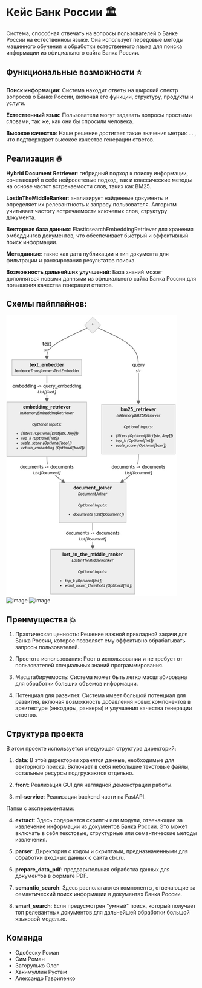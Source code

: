 # Кейс Банк России 🏛️

Система, способная отвечать на вопросы пользователей о Банке России на естественном языке. Она использует передовые методы машинного обучения и обработки естественного языка для поиска информации из официального сайта Банка России.

## Функциональные возможности ⭐
__Поиск информации__: 
Система находит ответы на широкий спектр вопросов о Банке России, включая его функции, структуру, продукты и услуги.

__Естественный язык__: Пользователи могут задавать вопросы простыми словами, так же, как они бы спросили человека.

__Высокое качество__: Наше решение достигает такие значения метрик ... , что подтверждает высокое качество генерации ответов.


## Реализация 🔥

__Hybrid Document Retriever__: гибридный подход к поиску информации, сочетающий в себе нейросетевые подход, так и классические методы на основе частот встречаемости слов, таких как BM25.

__LostInTheMiddleRanker__: анализирует найденные документы и определяет их релевантность к запросу пользователя. Алгоритм учитывает частоту встречаемости ключевых слов, структуру документа.

__Векторная база данных__: ElasticsearchEmbeddingRetriever для хранения эмбеддингов документов, что обеспечивает быстрый и эффективный поиск информации.

__Метаданные__: такие как дата публикации и тип документа для фильтрации и ранжирования результатов поиска.

__Возможность дальнейших улучшений__: База знаний может дополняться новыми данными из официального сайта Банка России для повышения качества генерации ответов.

## Схемы пайплайнов:
![img.png](schema.png)  ![image](https://github.com/roman02s/hackaton-cbr/assets/60855603/9dffe300-ebdf-41a5-877d-909677d9093a)
![image](https://github.com/roman02s/hackaton-cbr/assets/60855603/be5e80a0-7882-4e63-866d-fe3e73408d83)

## Преимущества 💥

1. Практическая ценность: Решение важной прикладной задачи для Банка России, которое позволяет ему эффективно обрабатывать запросы пользователей.
    
2. Простота использования: Рост в использовании и не требует от пользователей специальных знаний программирования.
    
3. Масштабируемость: Система может быть легко масштабирована для обработки больших объемов информации.
    
4. Потенциал для развития: Система имеет большой потенциал для развития, включая возможность добавления новых компонентов в архитектуре (энкодеры, ранкеры) и улучшения качества генерации ответов.


## Структура проекта

В этом проекте используется следующая структура директорий:

1. **data**: В этой директории хранятся данные, необходимые для векторного поиска. Включает в себя небольшие текстовые файлы, остальные ресурсы подгружаются отдельно.

2. **front**: Реализация GUI для наглядной демонстрации работы.

3. **ml-service**: Реализация backend части на FastAPI.

Папки с экспериментами:

4. **extract**: Здесь содержатся скрипты или модули, отвечающие за извлечение информации из документов Банка России. Это может включать в себя текстовые, структурные или семантические методы извлечения.

5. **parser**: Директория с кодом и скриптами, предназначенными для обработки входных данных с сайта cbr.ru.

6. **prepare_data_pdf**: предварительная обработка данных для документов в формате PDF.

7. **semantic_search**: Здесь располагаются компоненты, отвечающие за семантический поиск информации в документах Банка России.

8. **smart_search**: Если предусмотрен "умный" поиск, который получает топ релевантных документов для дальнейшей обработки большой языковой моделью.


## Команда

- Одобеску Роман
- Сим Роман
- Загорулько Олег
- Хакимуллин Рустем
- Александр Гавриленко
